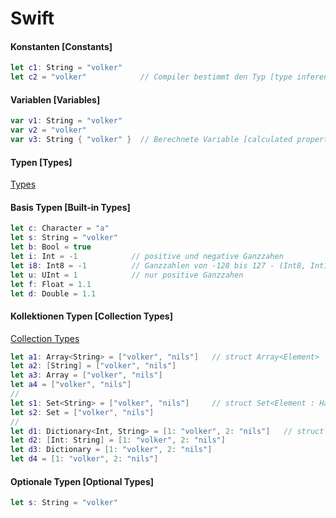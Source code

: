 # Swift

#### Konstanten [Constants]
```swift
let c1: String = "volker"  
let c2 = "volker"            // Compiler bestimmt den Typ [type inference]
```

#### Variablen [Variables]
```swift
var v1: String = "volker"
var v2 = "volker"
var v3: String { "volker" }  // Berechnete Variable [calculated property] 
```

#### Typen [Types]
[Types](https://docs.swift.org/swift-book/documentation/the-swift-programming-language/types)

#### Basis Typen [Built-in Types]
```swift
let c: Character = "a"
let s: String = "volker"
let b: Bool = true
let i: Int = -1            // positive und negative Ganzzahen
let i8: Int8 = -1          // Ganzzahlen von -128 bis 127 - (Int8, Int16, Int32, Int64, Int)
let u: UInt = 1            // nur positive Ganzzahen
let f: Float = 1.1
let d: Double = 1.1
```

#### Kollektionen Typen [Collection Types]
[Collection Types](https://docs.swift.org/swift-book/documentation/the-swift-programming-language/collectiontypes)
```swift
let a1: Array<String> = ["volker", "nils"]   // struct Array<Element>
let a2: [String] = ["volker", "nils"]
let a3: Array = ["volker", "nils"]
let a4 = ["volker", "nils"]
//
let s1: Set<String> = ["volker", "nils"]     // struct Set<Element : Hashable>
let s2: Set = ["volker", "nils"]
//
let d1: Dictionary<Int, String> = [1: "volker", 2: "nils"]   // struct Dictionary<Key : Hashable, Value>
let d2: [Int: String] = [1: "volker", 2: "nils"]
let d3: Dictionary = [1: "volker", 2: "nils"]
let d4 = [1: "volker", 2: "nils"]
```

#### Optionale Typen [Optional Types]
```swift
let s: String = "volker"
```
